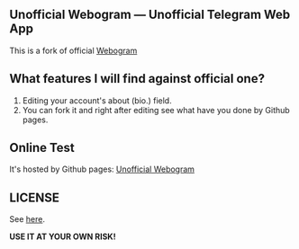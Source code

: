 ## Unofficial Webogram — Unofficial Telegram Web App

This is a fork of official [Webogram](https://github.com/zhukov/webogram)

## What features I will find against official one?
1. Editing your account's about (bio.) field.
2. You can fork it and right after editing see what have you done by Github pages.

##  Online Test
It's hosted by Github pages: [Unofficial Webogram](https://srazi.github.io/webogram)

## LICENSE
See [here](https://raw.githubusercontent.com/zhukov/webogram/master/LICENSE).

**USE IT AT YOUR OWN RISK!**
